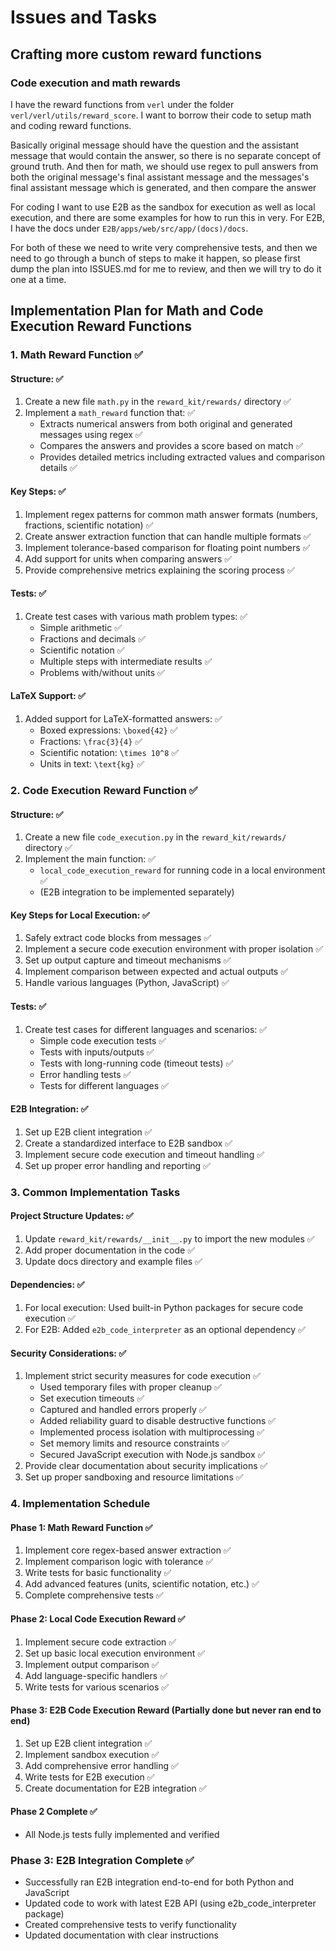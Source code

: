 # Issues and Tasks

## Crafting more custom reward functions
### Code execution and math rewards

I have the reward functions from `verl` under the folder `verl/verl/utils/reward_score`. I want to borrow their code to setup math and coding reward functions.


Basically original message should have the question and the assistant message that would contain the answer, so there is no separate concept of ground truth. And then for math, we should use regex to pull answers from both the original message's final assistant message and the messages's final assistant message which is generated, and then compare the answer

For coding I want to use E2B as the sandbox for execution as well as local execution, and there are some examples for how to run this in very. For E2B, I have the docs under `E2B/apps/web/src/app/(docs)/docs`.

For both of these we need to write very comprehensive tests, and then we need to go through a bunch of steps to make it happen, so please first dump the plan into ISSUES.md for me to review, and then we will try to do it one at a time.

## Implementation Plan for Math and Code Execution Reward Functions

### 1. Math Reward Function ✅

#### Structure: ✅
1. Create a new file `math.py` in the `reward_kit/rewards/` directory ✅
2. Implement a `math_reward` function that: ✅
   - Extracts numerical answers from both original and generated messages using regex ✅
   - Compares the answers and provides a score based on match ✅
   - Provides detailed metrics including extracted values and comparison details ✅

#### Key Steps: ✅
1. Implement regex patterns for common math answer formats (numbers, fractions, scientific notation) ✅
2. Create answer extraction function that can handle multiple formats ✅
3. Implement tolerance-based comparison for floating point numbers ✅
4. Add support for units when comparing answers ✅
5. Provide comprehensive metrics explaining the scoring process ✅

#### Tests: ✅
1. Create test cases with various math problem types: ✅
   - Simple arithmetic ✅
   - Fractions and decimals ✅
   - Scientific notation ✅
   - Multiple steps with intermediate results ✅
   - Problems with/without units ✅

#### LaTeX Support: ✅
1. Added support for LaTeX-formatted answers: ✅
   - Boxed expressions: `\boxed{42}` ✅
   - Fractions: `\frac{3}{4}` ✅
   - Scientific notation: `\times 10^8` ✅
   - Units in text: `\text{kg}` ✅

### 2. Code Execution Reward Function ✅

#### Structure: ✅
1. Create a new file `code_execution.py` in the `reward_kit/rewards/` directory ✅
2. Implement the main function: ✅
   - `local_code_execution_reward` for running code in a local environment ✅
   - (E2B integration to be implemented separately) 

#### Key Steps for Local Execution: ✅
1. Safely extract code blocks from messages ✅
2. Implement a secure code execution environment with proper isolation ✅
3. Set up output capture and timeout mechanisms ✅
4. Implement comparison between expected and actual outputs ✅
5. Handle various languages (Python, JavaScript) ✅

#### Tests: ✅
1. Create test cases for different languages and scenarios: ✅
   - Simple code execution tests ✅
   - Tests with inputs/outputs ✅
   - Tests with long-running code (timeout tests) ✅
   - Error handling tests ✅
   - Tests for different languages ✅

#### E2B Integration: ✅
1. Set up E2B client integration ✅
2. Create a standardized interface to E2B sandbox ✅
3. Implement secure code execution and timeout handling ✅
4. Set up proper error handling and reporting ✅

### 3. Common Implementation Tasks

#### Project Structure Updates: ✅
1. Update `reward_kit/rewards/__init__.py` to import the new modules ✅
2. Add proper documentation in the code ✅
3. Update docs directory and example files ✅

#### Dependencies: ✅
1. For local execution: Used built-in Python packages for secure code execution ✅
2. For E2B: Added `e2b_code_interpreter` as an optional dependency ✅

#### Security Considerations: ✅
1. Implement strict security measures for code execution ✅
   - Used temporary files with proper cleanup ✅
   - Set execution timeouts ✅
   - Captured and handled errors properly ✅
   - Added reliability guard to disable destructive functions ✅
   - Implemented process isolation with multiprocessing ✅
   - Set memory limits and resource constraints ✅
   - Secured JavaScript execution with Node.js sandbox ✅
2. Provide clear documentation about security implications ✅
3. Set up proper sandboxing and resource limitations ✅

### 4. Implementation Schedule

#### Phase 1: Math Reward Function ✅
1. Implement core regex-based answer extraction ✅
2. Implement comparison logic with tolerance ✅
3. Write tests for basic functionality ✅
4. Add advanced features (units, scientific notation, etc.) ✅
5. Complete comprehensive tests ✅

#### Phase 2: Local Code Execution Reward ✅
1. Implement secure code extraction ✅
2. Set up basic local execution environment ✅
3. Implement output comparison ✅
4. Add language-specific handlers ✅
5. Write tests for various scenarios ✅

#### Phase 3: E2B Code Execution Reward (Partially done but never ran end to end)
1. Set up E2B client integration ✅
2. Implement sandbox execution ✅
3. Add comprehensive error handling ✅
4. Write tests for E2B execution ✅
5. Create documentation for E2B integration ✅

#### Phase 2 Complete ✅
- All Node.js tests fully implemented and verified

### Phase 3: E2B Integration Complete ✅
- Successfully ran E2B integration end-to-end for both Python and JavaScript
- Updated code to work with latest E2B API (using e2b_code_interpreter package)
- Created comprehensive tests to verify functionality
- Updated documentation with clear instructions